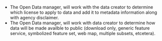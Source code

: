*	The Open Data manager, will work with the data creator to determine which license to apply to data and add it to metadata information along with agency disclaimer.
*	The Open Data manager, will work with data creator to determine how data will be made availble to public (download only, generic feature service, symbolized feature set, web map, multiple subsets, etcetera).
